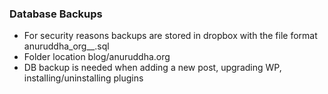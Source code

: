 ### Database Backups
* For security reasons backups are stored in dropbox with the file format anuruddha_org_<tag>_<commitid>.sql
* Folder location blog/anuruddha.org
* DB backup is needed when adding a new post, upgrading WP, installing/uninstalling plugins

